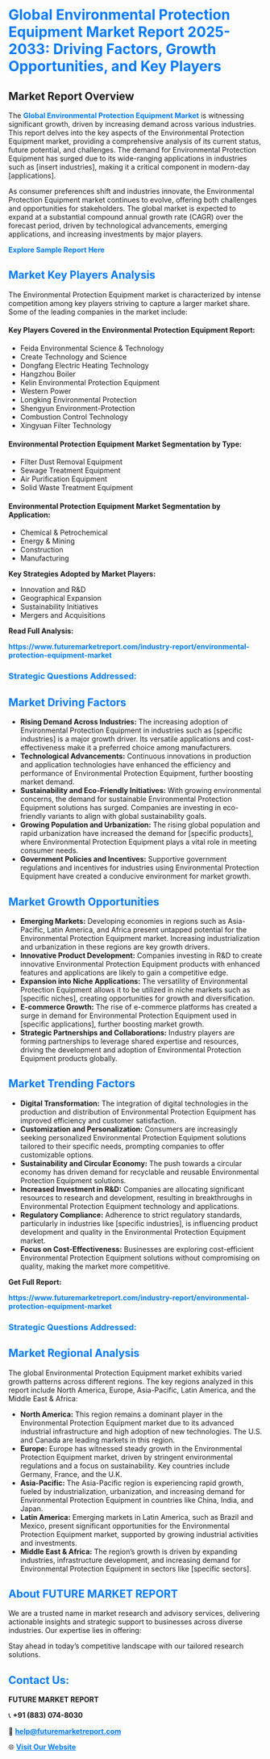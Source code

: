 <h1 style="color: #007BFF;">Global Environmental Protection Equipment Market Report 2025-2033: Driving Factors, Growth Opportunities, and Key Players</h1>

<section id="overview">
<h2>Market Report Overview</h2>
<p>The <a href="https://www.futuremarketreport.com/industry-report/environmental-protection-equipment-market" style="color: #007BFF; text-decoration: none;"><strong>Global Environmental Protection Equipment Market</strong></a> is witnessing significant growth, driven by increasing demand across various industries. This report delves into the key aspects of the Environmental Protection Equipment market, providing a comprehensive analysis of its current status, future potential, and challenges. The demand for Environmental Protection Equipment has surged due to its wide-ranging applications in industries such as [insert industries], making it a critical component in modern-day [applications].</p>
<p>As consumer preferences shift and industries innovate, the Environmental Protection Equipment market continues to evolve, offering both challenges and opportunities for stakeholders. The global market is expected to expand at a substantial compound annual growth rate (CAGR) over the forecast period, driven by technological advancements, emerging applications, and increasing investments by major players.</p>
</section>

<section id="overview">
<p><a href="https://www.futuremarketreport.com/request-sample/reportId=61515" style="color: #007BFF; text-decoration: none;"><strong>Explore Sample Report Here</strong></a></p>
</section>

<section id="key-players">
<h2 style="color: #007BFF;">Market Key Players Analysis</h2>
<p>The Environmental Protection Equipment market is characterized by intense competition among key players striving to capture a larger market share. Some of the leading companies in the market include:</p>
<h4>Key Players Covered in the Environmental Protection Equipment Report:</h4>
<ul><li>Feida Environmental Science &amp; Technology</li><li>Create Technology and Science</li><li>Dongfang Electric Heating Technology</li><li>Hangzhou Boiler</li><li>Kelin Environmental Protection Equipment</li><li>Western Power</li><li>Longking Environmental Protection</li><li>Shengyun Environment-Protection</li><li>Combustion Control Technology</li><li>Xingyuan Filter Technology</li></ul>
<h4>Environmental Protection Equipment Market Segmentation by Type:</h4>
<ul><li>Filter Dust Removal Equipment</li><li>Sewage Treatment Equipment</li><li>Air Purification Equipment</li><li>Solid Waste Treatment Equipment</li></ul>

<h4>Environmental Protection Equipment Market Segmentation by Application:</h4>
<ul><li>Chemical &amp; Petrochemical</li><li>Energy &amp; Mining</li><li>Construction</li><li>Manufacturing</li></ul>
<p><strong>Key Strategies Adopted by Market Players:</strong></p>
<ul>
<li>Innovation and R&D</li>
<li>Geographical Expansion</li>
<li>Sustainability Initiatives</li>
<li>Mergers and Acquisitions</li>
</ul>
</section>

<section>
<p><strong>Read Full Analysis: </strong></p><a href="https://www.futuremarketreport.com/industry-report/environmental-protection-equipment-market" style="color: #007BFF; text-decoration: none;"><strong>https://www.futuremarketreport.com/industry-report/environmental-protection-equipment-market</strong></a>
<h3 style="color: #007BFF;">Strategic Questions Addressed:</h3>
</section>

<section id="driving-factors">
<h2 style="color: #007BFF;">Market Driving Factors</h2>
<ul>
<li><strong>Rising Demand Across Industries:</strong> The increasing adoption of Environmental Protection Equipment in industries such as [specific industries] is a major growth driver. Its versatile applications and cost-effectiveness make it a preferred choice among manufacturers.</li>
<li><strong>Technological Advancements:</strong> Continuous innovations in production and application technologies have enhanced the efficiency and performance of Environmental Protection Equipment, further boosting market demand.</li>
<li><strong>Sustainability and Eco-Friendly Initiatives:</strong> With growing environmental concerns, the demand for sustainable Environmental Protection Equipment solutions has surged. Companies are investing in eco-friendly variants to align with global sustainability goals.</li>
<li><strong>Growing Population and Urbanization:</strong> The rising global population and rapid urbanization have increased the demand for [specific products], where Environmental Protection Equipment plays a vital role in meeting consumer needs.</li>
<li><strong>Government Policies and Incentives:</strong> Supportive government regulations and incentives for industries using Environmental Protection Equipment have created a conducive environment for market growth.</li>
</ul>
</section>

<section id="growth-opportunities">
<h2 style="color: #007BFF;">Market Growth Opportunities</h2>
<ul>
<li><strong>Emerging Markets:</strong> Developing economies in regions such as Asia-Pacific, Latin America, and Africa present untapped potential for the Environmental Protection Equipment market. Increasing industrialization and urbanization in these regions are key growth drivers.</li>
<li><strong>Innovative Product Development:</strong> Companies investing in R&D to create innovative Environmental Protection Equipment products with enhanced features and applications are likely to gain a competitive edge.</li>
<li><strong>Expansion into Niche Applications:</strong> The versatility of Environmental Protection Equipment allows it to be utilized in niche markets such as [specific niches], creating opportunities for growth and diversification.</li>
<li><strong>E-commerce Growth:</strong> The rise of e-commerce platforms has created a surge in demand for Environmental Protection Equipment used in [specific applications], further boosting market growth.</li>
<li><strong>Strategic Partnerships and Collaborations:</strong> Industry players are forming partnerships to leverage shared expertise and resources, driving the development and adoption of Environmental Protection Equipment products globally.</li>
</ul>
</section>

<section id="trending-factors">
<h2 style="color: #007BFF;">Market Trending Factors</h2>
<ul>
<li><strong>Digital Transformation:</strong> The integration of digital technologies in the production and distribution of Environmental Protection Equipment has improved efficiency and customer satisfaction.</li>
<li><strong>Customization and Personalization:</strong> Consumers are increasingly seeking personalized Environmental Protection Equipment solutions tailored to their specific needs, prompting companies to offer customizable options.</li>
<li><strong>Sustainability and Circular Economy:</strong> The push towards a circular economy has driven demand for recyclable and reusable Environmental Protection Equipment solutions.</li>
<li><strong>Increased Investment in R&D:</strong> Companies are allocating significant resources to research and development, resulting in breakthroughs in Environmental Protection Equipment technology and applications.</li>
<li><strong>Regulatory Compliance:</strong> Adherence to strict regulatory standards, particularly in industries like [specific industries], is influencing product development and quality in the Environmental Protection Equipment market.</li>
<li><strong>Focus on Cost-Effectiveness:</strong> Businesses are exploring cost-efficient Environmental Protection Equipment solutions without compromising on quality, making the market more competitive.</li>
</ul>
</section>

<section>
<p><strong>Get Full Report: </strong></p><a href="https://www.futuremarketreport.com/industry-report/environmental-protection-equipment-market" style="color: #007BFF; text-decoration: none;"><strong>https://www.futuremarketreport.com/industry-report/environmental-protection-equipment-market</strong></a>
<h3 style="color: #007BFF;">Strategic Questions Addressed:</h3>
</section>


<section id="regional-analysis">
<h2 style="color: #007BFF;">Market Regional Analysis</h2>
<p>The global Environmental Protection Equipment market exhibits varied growth patterns across different regions. The key regions analyzed in this report include North America, Europe, Asia-Pacific, Latin America, and the Middle East & Africa:</p>
<ul>
<li><strong>North America:</strong> This region remains a dominant player in the Environmental Protection Equipment market due to its advanced industrial infrastructure and high adoption of new technologies. The U.S. and Canada are leading markets in this region.</li>
<li><strong>Europe:</strong> Europe has witnessed steady growth in the Environmental Protection Equipment market, driven by stringent environmental regulations and a focus on sustainability. Key countries include Germany, France, and the U.K.</li>
<li><strong>Asia-Pacific:</strong> The Asia-Pacific region is experiencing rapid growth, fueled by industrialization, urbanization, and increasing demand for Environmental Protection Equipment in countries like China, India, and Japan.</li>
<li><strong>Latin America:</strong> Emerging markets in Latin America, such as Brazil and Mexico, present significant opportunities for the Environmental Protection Equipment market, supported by growing industrial activities and investments.</li>
<li><strong>Middle East & Africa:</strong> The region’s growth is driven by expanding industries, infrastructure development, and increasing demand for Environmental Protection Equipment in sectors like [specific sectors].</li>
</ul>
</section>

<footer>
<h2 style="color: #007BFF;">About FUTURE MARKET REPORT</h2>
<p>We are a trusted name in market research and advisory services, delivering actionable insights and strategic support to businesses across diverse industries. Our expertise lies in offering:</p>

<p>Stay ahead in today’s competitive landscape with our tailored research solutions.</p>

<h2 style="color: #007BFF;">Contact Us:</h2>
<p><strong>FUTURE MARKET REPORT</strong></p>
<p>📞 <strong>+91 (883) 074-8030</strong></p>
<p>📧 <strong><a href="mailto:help@futuremarketreport.com" style="color: #007BFF;">help@futuremarketreport.com</a></strong></p>
<p>🌐 <strong><a href="https://www.futuremarketreport.com/" style="color: #007BFF;">Visit Our Website</a></strong></p>
</footer>